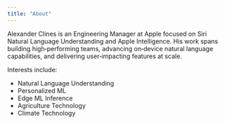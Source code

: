 ```yaml
---
title: "About"
---
```


Alexander Clines is an Engineering Manager at Apple focused on Siri Natural Language Understanding and Apple Intelligence. His work spans building high‑performing teams, advancing on‑device natural language capabilities, and delivering user‑impacting features at scale.

Interests include:

- Natural Language Understanding
- Personalized ML
- Edge ML Inference
- Agriculture Technology
- Climate Technology
